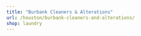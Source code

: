 ```yaml
---
title: "Burbank Cleaners & Alterations"
url: /houston/burbank-cleaners-and-alterations/
shop: laundry
---
```

